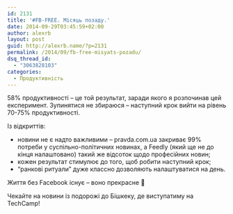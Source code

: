 ```yaml
---
id: 2131
title: '#FB-FREE. Місяць позаду.'
date: 2014-09-29T03:45:59+02:00
author: alexrb
layout: post
guid: http://alexrb.name/?p=2131
permalink: /2014/09/fb-free-misyats-pozadu/
dsq_thread_id:
  - "3063828103"
categories:
  - Продуктивність
---
```

58% продуктивності &#8211; це той результат, заради якого я розпочинав цей експеримент. Зупинятися не збираюся &#8211; наступний крок вийти на рівень 70-75% продуктивності.

Із відкриттів:

  * новини не є надто важливими &#8211; pravda.com.ua закриває 99% потреби у суспільно-політичних новинах, а Feedly (який ще не до кінця налаштовано) такий же відсоток щодо професійних новин;
  * кожен результат стимулює до того, щоб робити наступний крок;
  * &#8220;ранкові ритуали&#8221; дуже классно дозволяють налаштуватися на день.

Життя без Facebook існує &#8211; воно прекрасне 🙂

Чекайте на новини із подорожі до Бішкеку, де виступатиму на TechCamp!